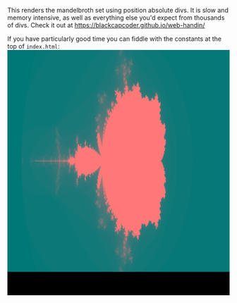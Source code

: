 This renders the mandelbroth set using position absolute divs. It is slow and memory intensive, as well as everything else you'd expect from thousands of divs. Check it out at https://blackcapcoder.github.io/web-handin/

If you have particularly good time you can fiddle with the constants at the top of `index.html`:
![img](/img.png)
